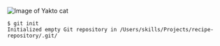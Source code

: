 ![Image of Yakto cat](https://octodex.github.com/images/yaktocat.png)

```
$ git init
Initialized empty Git repository in /Users/skills/Projects/recipe-repository/.git/
```
